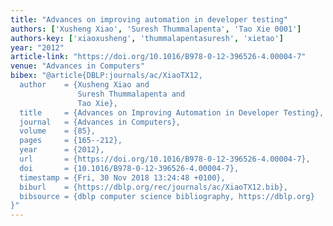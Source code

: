 ```yaml
---
title: "Advances on improving automation in developer testing"
authors: ['Xusheng Xiao', 'Suresh Thummalapenta', 'Tao Xie 0001']
authors-key: ['xiaoxusheng', 'thummalapentasuresh', 'xietao']
year: "2012"
article-link: "https://doi.org/10.1016/B978-0-12-396526-4.00004-7"
venue: "Advances in Computers"
bibex: "@article{DBLP:journals/ac/XiaoTX12,
  author    = {Xusheng Xiao and
               Suresh Thummalapenta and
               Tao Xie},
  title     = {Advances on Improving Automation in Developer Testing},
  journal   = {Advances in Computers},
  volume    = {85},
  pages     = {165--212},
  year      = {2012},
  url       = {https://doi.org/10.1016/B978-0-12-396526-4.00004-7},
  doi       = {10.1016/B978-0-12-396526-4.00004-7},
  timestamp = {Fri, 30 Nov 2018 13:24:48 +0100},
  biburl    = {https://dblp.org/rec/journals/ac/XiaoTX12.bib},
  bibsource = {dblp computer science bibliography, https://dblp.org}
}"
---
```

